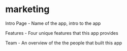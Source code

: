 # marketing

Intro Page - Name of the app, intro to the app

Features - Four unique features that this app provides

Team - An overview of the the people that built this app
